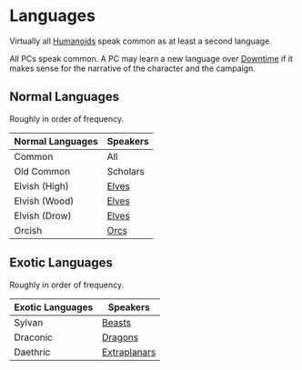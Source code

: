 # Languages

Virtually all [Humanoids](../../../../Resources%20for%20GMs/Creature%20Types/Humanoid.md) speak common as at least a second language.

All PCs speak common. A PC may learn a new language over [Downtime](../../../../Game%20Procedures/Exploration/Downtime.md) if it makes sense for the narrative of the character and the campaign.

## Normal Languages

Roughly in order of frequency.

| Normal Languages | Speakers             |
| ---------------- | -------------------- |
| Common           | All                  |
| Old Common       | Scholars             |
| Elvish (High)    | [Elves](../Elves.md) |
| Elvish (Wood)    | [Elves](../Elves.md) |
| Elvish (Drow)    | [Elves](../Elves.md) |
| Orcish           | [Orcs](../Orcs.md)   |

## Exotic Languages

Roughly in order of frequency.

| Exotic Languages | Speakers                                                                          |
| ---------------- | --------------------------------------------------------------------------------- |
| Sylvan           | [Beasts](../../../../Resources%20for%20GMs/Creature%20Types/Beast.md)             |
| Draconic         | [Dragons](../../../../Resources%20for%20GMs/Creature%20Types/Dragon.md)           |
| Daethric         | [Extraplanars](../../../../Resources%20for%20GMs/Creature%20Types/Extraplanar.md) |

